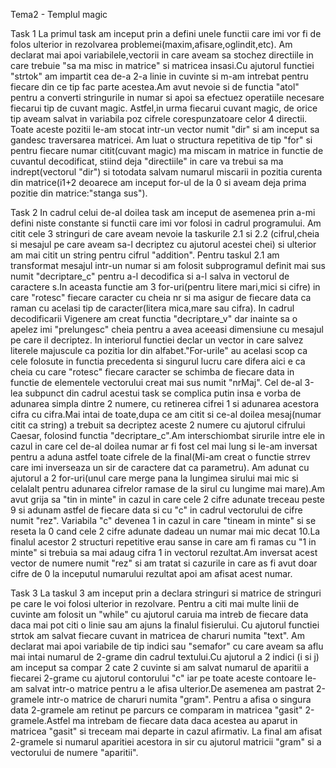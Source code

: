 Tema2 - Templul magic

Task 1
La primul task am inceput prin a defini unele functii care imi vor fi de folos ulterior in rezolvarea problemei(maxim,afisare,oglindit,etc). Am declarat mai apoi variabilele,vectorii in care aveam sa stochez directiile in care trebuie "sa ma misc in matrice" si matricea insasi.Cu ajutorul functiei "strtok" am impartit cea de-a 2-a linie in cuvinte si m-am intrebat pentru fiecare din ce tip fac parte acestea.Am avut nevoie si de functia "atol" pentru a converti stringurile in numar si apoi sa efectuez operatiile necesare fiecarui tip de cuvant magic. Astfel,in urma fiecarui cuvant magic, de orice tip aveam salvat in variabila poz cifrele corespunzatoare celor 4 directii. Toate aceste pozitii le-am stocat intr-un vector numit "dir" si am inceput sa gandesc traversarea matricei. Am luat o structura repetitiva de tip 
"for" si pentru fiecare numar citit(cuvant magic) ma miscam in matrice in functie de cuvantul decodificat, stiind deja "directiile" in care va trebui sa ma indrept(vectorul "dir") si totodata salvam numarul miscarii in pozitia curenta din matrice(i1+2 deoarece am inceput for-ul de la 0 si aveam deja prima pozitie din matrice:"stanga sus"). 

Task 2
In cadrul celui de-al doilea task am inceput de asemenea prin a-mi defini niste constante si functii care imi vor folosi in cadrul programului. Am citit cele 3 stringuri de care aveam nevoie la taskurile 2.1 si 2.2 (cifrul,cheia si mesajul pe care aveam sa-l decriptez cu ajutorul acestei chei) si ulterior am mai citit un string pentru cifrul "addition".
Pentru taskul 2.1 am transformat mesajul intr-un numar si am folosit subprogramul definit mai sus numit "decriptare_c" pentru a-l decodifica si a-l salva in vectorul de caractere s.In aceasta functie am 3 for-uri(pentru litere mari,mici si cifre) in care "rotesc" fiecare caracter cu cheia nr si ma asigur de fiecare data ca raman cu acelasi tip de caracter(litera mica,mare sau cifra).
In cadrul decodificarii Vigenere am creat functia "decriptare_v" dar inainte sa o apelez imi "prelungesc" cheia pentru a avea aceeasi dimensiune cu mesajul pe care il decriptez. In interiorul functiei declar un vector in care salvez literele majuscule ca pozitia lor din alfabet."For-urile" au acelasi scop ca cele folosute in functia precedenta si singurul lucru care difera aici e ca cheia cu care "rotesc" fiecare caracter se schimba de fiecare data in functie de elementele vectorului creat mai sus numit "nrMaj".
Cel de-al 3-lea subpunct din cadrul acestui task se complica putin insa e vorba de adunarea simpla dintre 2 numere, cu retinerea cifrei 1 si adunarea acestora cifra cu cifra.Mai intai de toate,dupa ce am citit si ce-al doilea mesaj(numar citit ca string) a trebuit sa decriptez aceste 2 numere cu ajutorul cifrului Caesar, folosind functia "decriptare_c".Am interschiombat sirurile intre ele in cazul in care cel de-al doilea numar ar fi fost cel mai lung si le-am inversat pentru a aduna astfel toate cifrele de la final(Mi-am creat o functie strrev care imi inverseaza un sir de caractere dat ca parametru).
Am adunat cu ajutorul a 2 for-uri(unul care merge pana la lungimea sirului mai mic si celalalt pentru adunarea cifrelor ramase de la sirul cu lungime mai mare).Am avut grija sa "tin in minte" in cazul in care cele 2 cifre adunate treceau peste 9 si adunam astfel de fiecare data si cu "c" in cadrul vectorului de cifre numit "rez". Variabila "c" devenea 1 in cazul in care "tineam in minte" si se reseta la 0 cand cele 2 cifre adunate dadeau un numar mai mic decat 10.La finalul acestor 2 structuri repetitive erau sanse in care am fi ramas cu "1 in minte" si trebuia sa mai adaug cifra 1 in vectorul rezultat.Am inversat acest vector de numere numit "rez" si am tratat si cazurile in care as fi avut doar cifre de 0 la inceputul numarului rezultat apoi am afisat acest numar.

Task 3
La taskul 3 am inceput prin a declara stringuri si matrice de stringuri pe care le voi folosi ulterior in rezolvare.
Pentru a citi mai multe linii de cuvinte am folosit un "while" cu ajutorul caruia ma intreb de fiecare data daca mai pot citi o linie sau am ajuns la finalul fisierului. Cu ajutorul functiei strtok am salvat fiecare cuvant in matricea de charuri numita "text". Am declarat mai apoi variabile de tip indici sau "semafor" cu care aveam sa aflu mai intai numarul de 2-grame din cadrul textului.Cu ajutorul a 2 indici (i si j) am inceput sa compar 2 cate 2 cuvinte si am salvat numarul de aparitii a fiecarei 2-grame cu ajutorul contorului "c" iar pe toate aceste contoare le-am salvat intr-o matrice pentru a le afisa ulterior.De asemenea am pastrat 2-gramele intr-o matrice de charuri numita "gram". Pentru a afisa o singura data 2-gramele am retinut pe parcurs ce comparam in matricea "gasit" 2-gramele.Astfel ma intrebam de fiecare data daca acestea au aparut in matricea "gasit" si treceam mai departe in cazul afirmativ. La final am afisat 2-gramele si numarul aparitiei acestora in sir cu ajutorul matricii "gram" si a vectorului de numere "aparitii".
